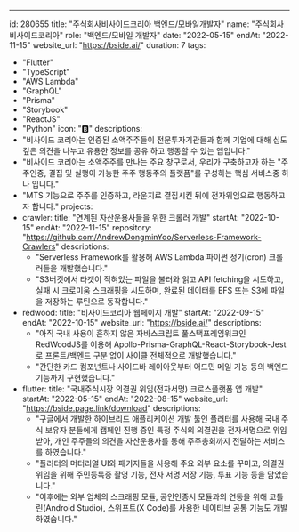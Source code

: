 ---
id: 280655
title: "주식회사비사이드코리아 백엔드/모바일개발자"
name: "주식회사비사이드코리아"
role: "백엔드/모바일 개발자"
date: "2022-05-15"
endAt: "2022-11-15"
website_url: "https://bside.ai/"
duration: 7
tags: 
  - "Flutter" 
  - "TypeScript" 
  - "AWS Lambda" 
  - "GraphQL" 
  - "Prisma" 
  - "Storybook" 
  - "ReactJS" 
  - "Python"
icon: "🅱"
descriptions:
  - "비사이드 코리아는 인증된 소액주주들이 전문투자기관들과 함께 기업에 대해 심도 깊은 의견을 나누고 유용한 정보를 공유 하고 행동할 수 있는 앱입니다."
  - "비사이드 코리아는 소액주주를 만나는 주요 창구로서, 우리가 구축하고자 하는 "주주인증, 결집 및 실행이 가능한 주주 행동주의 플랫폼"를 구성하는 핵심 서비스중 하나 입니다."
  - "MTS 기능으로 주주를 인증하고, 라운지로 결집시킨 뒤에 전자위임으로 행동하고자 합니다."
projects:
  - crawler:
    title: "연계된 자산운용사들을 위한 크롤러 개발"
    startAt: "2022-10-15"
    endAt: "2022-11-15"
    repository: "https://github.com/AndrewDongminYoo/Serverless-Framework-Crawlers"
    descriptions:
      - "Serverless Framework를 활용해 AWS Lambda 파이썬 정기(cron) 크롤러들을 개발했습니다."
      - "S3버킷에서 타겟이 적혀있는 파일을 불러와 읽고 API fetching을 시도하고, 실패 시 크로미움 스크래핑을 시도하며, 완료된 데이터를 EFS 또는 S3에 파일을 저장하는 루틴으로 동작합니다."
  - redwood:
    title: "비사이드코리아 웹페이지 개발"
    startAt: "2022-09-15"
    endAt: "2022-10-15"
    website_url: "https://bside.ai/"
    descriptions:
      - "아직 국내 사용이 흔하지 않은 자바스크립트 풀스택프레임워크인 RedWoodJS를 이용해 Apollo-Prisma-GraphQL-React-Storybook-Jest로 프론트/백엔드 구분 없이 사이클 전체적으로 개발했습니다."
      - "간단한 카드 컴포넌트나 사이드바 레이아웃부터 어드민 메일 기능 등의 백엔드 기능까지 구현했습니다."
  - flutter:
    title: "국내주식시장 의결권 위임(전자서명) 크로스플랫폼 앱 개발"
    startAt: "2022-05-15"
    endAt: "2022-08-15"
    website_url: "https://bside.page.link/download"
    descriptions:
      - "구글에서 개발한 하이브리드 애플리케이션 개발 툴인 플러터를 사용해 국내 주식 보유자 분들에게 캠페인 진행 중인 특정 주식의 의결권을 전자서명으로 위임받아, 개인 주주들의 의견을 자산운용사를 통해 주주총회까지 전달하는 서비스를 하였습니다."
      - "플러터의 머터리얼 UI와 패키지들을 사용해 주요 외부 요소를 꾸미고, 의결권 위임을 위해 주민등록증 촬영 기능, 전자 서명 저장 기능, 투표 기능 등을 담았습니다."
      - "이후에는 외부 업체의 스크래핑 모듈, 공인인증서 모듈과의 연동을 위해 코틀린(Android Studio), 스위프트(X Code)를 사용한 네이티브 공통 기능도 개발하였습니다."
